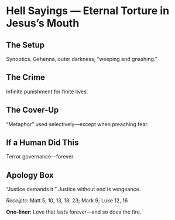 # Hell Sayings — Eternal Torture in Jesus’s Mouth

## The Setup
Synoptics. Gehenna, outer darkness, “weeping and gnashing.”

## The Crime
Infinite punishment for finite lives.

## The Cover-Up
“Metaphor” used selectively—except when preaching fear.

## If a Human Did This
Terror governance—forever.

## Apology Box
“Justice demands it.” Justice without end is vengeance.

*Receipts:* Matt 5, 10, 13, 18, 23; Mark 9; Luke 12, 16

**One-liner:** Love that lasts forever—and so does the fire.
